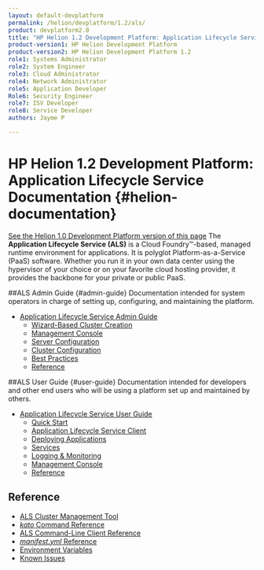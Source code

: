 ```yaml
---
layout: default-devplatform
permalink: /helion/devplatform/1.2/als/
product: devplatform2.0
title: "HP Helion 1.2 Development Platform: Application Lifecycle Service Documentation "
product-version1: HP Helion Development Platform
product-version2: HP Helion Development Platform 1.2
role1: Systems Administrator 
role2: System Engineer
role3: Cloud Administrator
role4: Network Administrator
role5: Application Developer
Role6: Security Engineer
role7: ISV Developer
role8: Service Developer
authors: Jayme P

---
```

<!--UNDER REVISION-->

# HP Helion 1.2 Development Platform: Application Lifecycle Service Documentation {#helion-documentation}
[See the Helion 1.0 Development Platform version of this page](/als/v1/)
 The **Application Lifecycle Service (ALS)** is a Cloud Foundry&#8482;-based, managed runtime environment for applications. It is polyglot
Platform-as-a-Service (PaaS) software. Whether you run it in your own data
center using the hypervisor of your choice or on your favorite cloud
hosting provider, it provides the backbone for your private or public PaaS.

##ALS Admin Guide {#admin-guide}
Documentation intended for system operators in charge of setting up, configuring, and maintaining the platform.

-   [Application Lifecycle Service Admin Guide](/helion/devplatform/1.2/als/admin/)
    -   [Wizard-Based Cluster Creation](/helion/devplatform/1.2/als/admin/#wizard-based-cluster-creation)
    -   [Management Console](/helion/devplatform/1.2/als/admin/#management-console)
    -   [Server Configuration](/helion/devplatform/1.2/als/admin/#server-configuration)
    -   [Cluster Configuration](/helion/devplatform/1.2/als/admin/#cluster-configuration)
    -   [Best Practices](/helion/devplatform/1.2/als/admin/#best-practices)
    -   [Reference](/helion/devplatform/1.2/als/admin/#reference)

##ALS User Guide {#user-guide}
Documentation intended for developers and other end users who will be using a platform set up and maintained by others.

-   [Application Lifecycle Service User Guide](/helion/devplatform/1.2/als/user/)
    -   [Quick Start](/helion/devplatform/1.2/als/user/#quick-start)
    -   [Application Lifecycle Service Client](/helion/devplatform/1.2/als/user/#helion-client)
    -   [Deploying Applications](/helion/devplatform/1.2/als/user/#deploying-applications)
    -   [Services](/helion/devplatform/1.2/als/user/#services)
    -   [Logging & Monitoring](/helion/devplatform/1.2/als/user/#logging-monitoring)
    -   [Management Console](/helion/devplatform/1.2/als/user/#management-console)
    -   [Reference](/helion/devplatform/1.2/als/user/#reference)

## Reference

- [ALS Cluster Management Tool](/helion/devplatform/1.2/als/client/reference/)
- [*kato* Command Reference](/helion/devplatform/1.2/als/admin/reference/kato-ref/)
- [ALS Command-Line Client Reference](/helion/devplatform/1.2/als/user/reference/client-ref/)
- [*manifest.yml* Reference](/helion/devplatform/1.2/als/user/deploy/manifestyml/)
- [Environment Variables](/helion/devplatform/1.2/als/user/reference/environment/)
- [Known Issues](/helion/devplatform/1.2/als/admin/reference/known-issues/)
